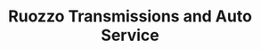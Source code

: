 ---
title: "Ruozzo Transmissions and Auto Service"
url: /boardman/ruozzo-transmissions-and-auto-service/
shop: Autowerkstatt
---